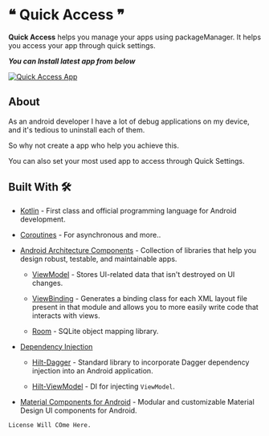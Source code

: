 # ❝ Quick Access ❞

**Quick Access** helps you manage your apps using packageManager. It helps you access your app through quick settings.


***You can Install latest app from below***

[![Quick Access App](https://img.shields.io/badge/QuickAccess-APK-blue.svg?style=for-the-badge&logo=android&color=blue)](https://github.com/patil-tanmay/Quotes/releases/download/v1.0/app-debug.apk)


## About
As an android developer I have a lot of debug applications on my device, and it's tedious to uninstall each of them.

So why not create a app who help you achieve this. 

You can also set your most used app to access through Quick Settings.

## Built With 🛠
- [Kotlin](https://kotlinlang.org/) - First class and official programming language for Android development.

- [Coroutines](https://kotlinlang.org/docs/reference/coroutines-overview.html) - For asynchronous and more..

- [Android Architecture Components](https://developer.android.com/topic/libraries/architecture) - Collection of libraries that help you design robust, testable, and maintainable apps.
  - [ViewModel](https://developer.android.com/topic/libraries/architecture/viewmodel) - Stores UI-related data that isn't destroyed on UI changes. 

  - [ViewBinding](https://developer.android.com/topic/libraries/view-binding) - Generates a binding class for each XML layout file present in that module and allows you to more easily write code that interacts with views.

  - [Room](https://developer.android.com/topic/libraries/architecture/room) - SQLite object mapping library.

- [Dependency Injection](https://developer.android.com/training/dependency-injection)  
  - [Hilt-Dagger](https://dagger.dev/hilt/) - Standard library to incorporate Dagger dependency injection into an Android application.

  - [Hilt-ViewModel](https://developer.android.com/training/dependency-injection/hilt-jetpack) - DI for injecting `ViewModel`.

- [Material Components for Android](https://github.com/material-components/material-components-android) - Modular and customizable Material Design UI components for Android.



```
License Will COme Here.
```
